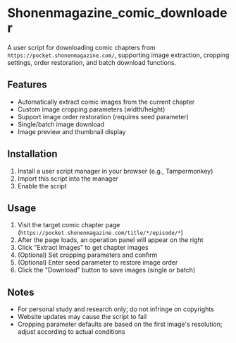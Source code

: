 # Shonenmagazine\_comic\_downloader

A user script for downloading comic chapters from `https://pocket.shonenmagazine.com/`, supporting image extraction, cropping settings, order restoration, and batch download functions.

## Features

*   Automatically extract comic images from the current chapter
*   Custom image cropping parameters (width/height)
*   Support image order restoration (requires seed parameter)
*   Single/batch image download
*   Image preview and thumbnail display

## Installation

1.  Install a user script manager in your browser (e.g., Tampermonkey)
2.  Import this script into the manager
3.  Enable the script

## Usage

1.  Visit the target comic chapter page (`https://pocket.shonenmagazine.com/title/*/episode/*`)
2.  After the page loads, an operation panel will appear on the right
3.  Click "Extract Images" to get chapter images
4.  (Optional) Set cropping parameters and confirm
5.  (Optional) Enter seed parameter to restore image order
6.  Click the "Download" button to save images (single or batch)

## Notes

*   For personal study and research only; do not infringe on copyrights
*   Website updates may cause the script to fail
*   Cropping parameter defaults are based on the first image's resolution; adjust according to actual conditions

